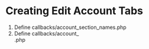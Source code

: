 # Creating Edit Account Tabs

1. Define callbacks/account_section_names.php
1. Define callbacks/account_<section name>.php